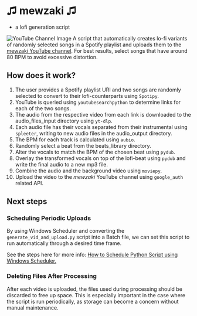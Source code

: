 # ♫ mewzaki ♫ 
- a lofi generation script

![YouTube Channel Image](https://user-images.githubusercontent.com/91648600/209746946-f24ae679-7f10-4071-b538-bdfcf1a215f2.png)
A script that automatically creates lo-fi variants of randomly selected songs in a Spotify playlist and uploads them to the [mewzaki YouTube channel](https://www.youtube.com/@mewzaki "mewzaki YouTube"). For best results, select songs that have around 80 BPM to avoid excessive distortion.

## How does it work?

1. The user provides a Spotify playlist URI and two songs are randomly selected to convert to their lofi-counterparts using `Spotipy`.
2. YouTube is queried using `youtubesearchpython` to determine links for each of the two songs.
3. The audio from the respective video from each link is downloaded to the audio_files_input directory using `yt-dlp`.
4. Each audio file has their vocals separated from their instrumental using `spleeter`, writing to new audio files in the audio_output directory.
5. The BPM for each track is calculated using `aubio`.
6. Randomly select a beat from the beats_library directory.
7. Alter the vocals to match the BPM of the chosen beat using `pydub`.
8. Overlay the transformed vocals on top of the lofi-beat using `pydub` and write the final audio to a new mp3 file.
9. Combine the audio and the background video using `moviepy`.
10. Upload the video to the _mewzaki_ YouTube channel using `google_auth` related API.

## Next steps

### Scheduling Periodic Uploads

By using Windows Scheduler and converting the `generate_vid_and_upload.py` script into a Batch file, we can set this script to run automatically through a desired time frame.

See the steps here for more info: [How to Schedule Python Script using Windows Scheduler.](https://datatofish.com/python-script-windows-scheduler/#:~:text=Double%2Dclick%20on%20the%20Task,Python%20script%20daily%20at%206am.)

### Deleting Files After Processing

After each video is uploaded, the files used during processing should be discarded to free up space. This is especially important in the case where the script is run periodically, as storage can become a concern without manual maintenance.
